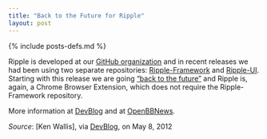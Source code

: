 ```yaml
---
title: "Back to the Future for Ripple"
layout: post
---
```

{% include posts-defs.md %}

Ripple is developed at our [GitHub organization](http://blackberry.github.com/)
and in recent releases we had been using two separate repositories:
[Ripple-Framework](https://github.com/blackberry/ripple-framework)
and
[Ripple-UI](https://github.com/blackberry/ripple-ui).
Starting with this release we are going
[“back to the future”](http://en.wikipedia.org/wiki/Back_to_the_Future)
and Ripple is, again, a Chrome Browser Extension, which does
not require the Ripple-Framework repository.

More information at [DevBlog](http://devblog.blackberry.com/2012/05/ripple-blackberry-10/)
and at
[OpenBBNews](http://openbbnews.wordpress.com/2012/05/08/ripple-bb10/).

_Source_: [Ken Wallis], via [DevBlog](http://devblog.blackberry.com/2012/05/ripple-blackberry-10/), on May 8, 2012 

